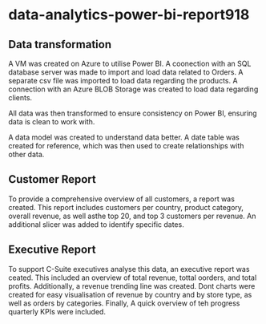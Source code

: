 # data-analytics-power-bi-report918

## Data transformation

A VM was created on Azure to utilise Power BI. A coonection with an SQL database server was made to import and load data related to Orders.
A separate csv file was imported to load data regarding the products.
A connection with an Azure BLOB Storage was created to load data regarding clients.

All data was then transformed to ensure consistency on Power BI, ensuring data is clean to work with.

A data model was created to understand data better. A date table was created for reference, which was then used to create relationships with other data. 

## Customer Report

To provide a comprehensive overview of all customers, a report was created. This report includes customers per country, product category, overall revenue, as well asthe top 20, and top 3 customers per revenue. An additional slicer was added to identify specific dates. 

## Executive Report

To support C-Suite executives analyse this data, an executive report was ceated. This included an overview of total revenue, tottal oorders, and total profits. Additionally, a revenue trending line was created. 
Dont charts were created for easy visualisation of revenue by country and by store type, as well as orders by categories. Finally, A quick overview of teh progress quarterly KPIs were included. 
